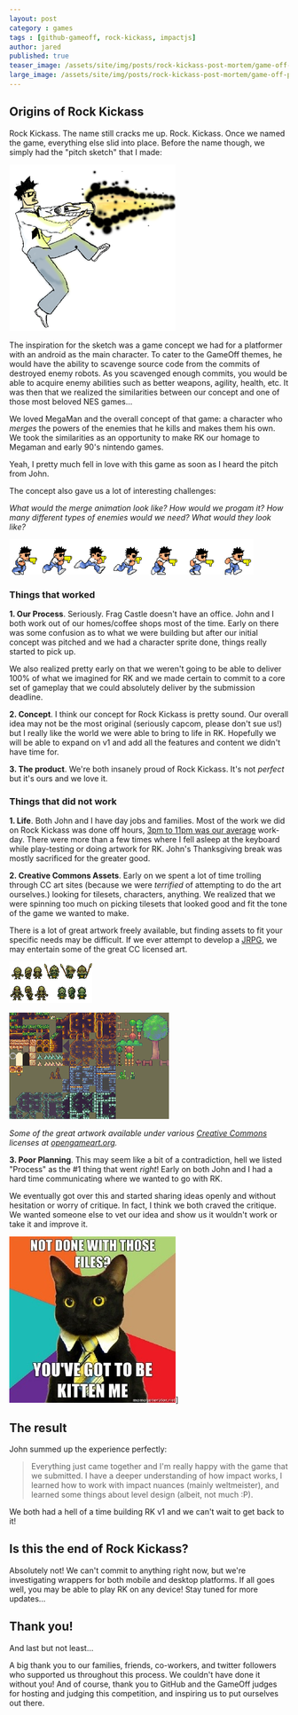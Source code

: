 ```yaml
---
layout: post
category : games
tags : [github-gameoff, rock-kickass, impactjs]
author: jared
published: true
teaser_image: /assets/site/img/posts/rock-kickass-post-mortem/game-off-pitch-concept.png
large_image: /assets/site/img/posts/rock-kickass-post-mortem/game-off-pitch-concept.png
---
```


## Origins of Rock Kickass
Rock Kickass. The name still cracks me up. Rock. Kickass. Once we named the game, everything else slid into place. Before the name though, we simply had the "pitch sketch" that I made:

![Initial "pitch sketch"](/assets/site/img/posts/rock-kickass-post-mortem/game-off-pitch-concept.png)

The inspiration for the sketch was a game concept we had for a platformer with an android as the main character.  To cater to the GameOff themes, he would have the ability to scavenge source code from the commits of destroyed enemy robots.  As you scavenged enough commits, you would be able to acquire enemy abilities such as better weapons, agility, health, etc.  It was then that we realized the similarities between our concept and one of those most beloved NES games...

We loved MegaMan and the overall concept of that game: a character who _merges_ the powers of the enemies that he kills and makes them his own. We took the similarities as an opportunity to make RK our homage to Megaman and early 90's nintendo games.

Yeah, I pretty much fell in love with this game as soon as I heard the pitch from John.

The concept also gave us a lot of interesting challenges:

_What would the merge animation look like? How would we progam it? How many different types of enemies would we need? What would they look like?_

![Part of Rock's image sprite](/assets/site/img/posts/rock-kickass-post-mortem/player-sprite.png)

### Things that worked

 **1. Our Process**. Seriously. Frag Castle doesn't have an office. John and I both work out of our homes/coffee shops most of the time. Early on there was some confusion as to what we were building but after our initial concept was pitched and we had a character sprite done, things really started to pick up.

 We also realized pretty early on that we weren't going to be able to deliver 100% of what we imagined for RK and we made certain to commit to a core set of gameplay that we could absolutely deliver by the submission deadline.

 **2. Concept**. I think our concept for Rock Kickass is pretty sound. Our overall idea may not be the most original (seriously capcom, please don't sue us!) but I really like the world we were able to bring to life in RK.  Hopefully we will be able to expand on v1 and add all the features and content we didn't have time for.

**3. The product**. We're both insanely proud of Rock Kickass. It's not _perfect_ but it's ours and we love it.

### Things that did not work

 **1. Life**. Both John and I have day jobs and families. Most of the work we did on Rock Kickass was done off hours, [3pm to 11pm was our average](https://github.com/fragcastle/rock-kickass/graphs/punch-card) work-day. There were more than a few times where I fell asleep at the keyboard while play-testing or doing artwork for RK.  John's Thanksgiving break was mostly sacrificed for the greater good.

 **2. Creative Commons Assets**. Early on we spent a lot of time trolling through CC art sites (because we were _terrified_ of attempting to do the art ourselves.) looking for tilesets, characters, anything. We realized that we were spinning too much on picking tilesets that looked good and fit the tone of the game we wanted to make.

There is a lot of great artwork freely available, but finding assets to fit your specific needs may be difficult.  If we ever attempt to develop a [JRPG](http://en.wikipedia.org/wiki/Japanese_role-playing_game), we may entertain some of the great CC licensed art.

[![Zombie and skeleton image sprite](/assets/site/img/posts/rock-kickass-post-mortem/zombies_and_skeletons.png)](http://opengameart.org/content/zombies-skeletons)

[![Terrain tiles](/assets/site/img/posts/rock-kickass-post-mortem/dirt-tiles.png)](http://opengameart.org/content/old-frogatto-tile-art)

_Some of the great artwork available under various [Creative Commons](http://creativecommons.org/) licenses at [opengameart.org](opengameart.org)._

 **3. Poor Planning**. This may seem like a bit of a contradiction, hell we listed "Process" as the #1 thing that went _right_! Early on both John and I had a hard time communicating where we wanted to go with RK.

 We eventually got over this and started sharing ideas openly and without hesitation or worry of critique. In fact, I think we both craved the critique. We wanted someone else to vet our idea and show us it wouldn't work or take it and improve it.

![Boss Cat](/assets/site/img/posts/rock-kickass-post-mortem/boss_cat.jpg)]

## The result

John summed up the experience perfectly:

> Everything just came together and I'm really happy with the game that we submitted. I have a deeper understanding of how impact works, I learned how to work with impact nuances (mainly weltmeister), and learned some things about level design (albeit, not much :P).

We both had a hell of a time building RK v1 and we can't wait to get back to it!

## Is this the end of Rock Kickass?

Absolutely not! We can't commit to anything right now, but we're investigating wrappers for both mobile and desktop platforms.  If all goes well, you may be able to play RK on any device!  Stay tuned for more updates...

## Thank you!

And last but not least...

A big thank you to our families, friends, co-workers, and twitter followers who supported us throughout this process.  We couldn't have done it without you! And of course, thank you to GitHub and the GameOff judges for hosting and judging this competition, and inspiring us to put ourselves out there.
